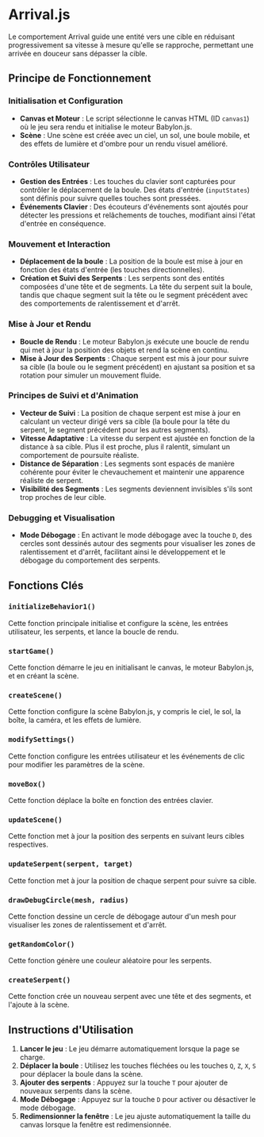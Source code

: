 # Arrival.js

Le comportement Arrival guide une entité vers une cible en réduisant progressivement sa vitesse à mesure qu'elle se rapproche, permettant une arrivée en douceur sans dépasser la cible.

## Principe de Fonctionnement

### Initialisation et Configuration
- **Canvas et Moteur** : Le script sélectionne le canvas HTML (ID `canvas1`) où le jeu sera rendu et initialise le moteur Babylon.js.
- **Scène** : Une scène est créée avec un ciel, un sol, une boule mobile, et des effets de lumière et d'ombre pour un rendu visuel amélioré.

### Contrôles Utilisateur
- **Gestion des Entrées** : Les touches du clavier sont capturées pour contrôler le déplacement de la boule. Des états d'entrée (`inputStates`) sont définis pour suivre quelles touches sont pressées.
- **Événements Clavier** : Des écouteurs d'événements sont ajoutés pour détecter les pressions et relâchements de touches, modifiant ainsi l'état d'entrée en conséquence.

### Mouvement et Interaction
- **Déplacement de la boule** : La position de la boule est mise à jour en fonction des états d'entrée (les touches directionnelles).
- **Création et Suivi des Serpents** : Les serpents sont des entités composées d'une tête et de segments. La tête du serpent suit la boule, tandis que chaque segment suit la tête ou le segment précédent avec des comportements de ralentissement et d'arrêt.

### Mise à Jour et Rendu
- **Boucle de Rendu** : Le moteur Babylon.js exécute une boucle de rendu qui met à jour la position des objets et rend la scène en continu.
- **Mise à Jour des Serpents** : Chaque serpent est mis à jour pour suivre sa cible (la boule ou le segment précédent) en ajustant sa position et sa rotation pour simuler un mouvement fluide.

### Principes de Suivi et d'Animation
- **Vecteur de Suivi** : La position de chaque serpent est mise à jour en calculant un vecteur dirigé vers sa cible (la boule pour la tête du serpent, le segment précédent pour les autres segments).
- **Vitesse Adaptative** : La vitesse du serpent est ajustée en fonction de la distance à sa cible. Plus il est proche, plus il ralentit, simulant un comportement de poursuite réaliste.
- **Distance de Séparation** : Les segments sont espacés de manière cohérente pour éviter le chevauchement et maintenir une apparence réaliste de serpent.
- **Visibilité des Segments** : Les segments deviennent invisibles s'ils sont trop proches de leur cible.
### Debugging et Visualisation
- **Mode Débogage** : En activant le mode débogage avec la touche `D`, des cercles sont dessinés autour des segments pour visualiser les zones de ralentissement et d'arrêt, facilitant ainsi le développement et le débogage du comportement des serpents.


## Fonctions Clés

### `initializeBehavior1()`
Cette fonction principale initialise et configure la scène, les entrées utilisateur, les serpents, et lance la boucle de rendu.

### `startGame()`
Cette fonction démarre le jeu en initialisant le canvas, le moteur Babylon.js, et en créant la scène.

### `createScene()`
Cette fonction configure la scène Babylon.js, y compris le ciel, le sol, la boîte, la caméra, et les effets de lumière.

### `modifySettings()`
Cette fonction configure les entrées utilisateur et les événements de clic pour modifier les paramètres de la scène.

### `moveBox()`
Cette fonction déplace la boîte en fonction des entrées clavier.

### `updateScene()`
Cette fonction met à jour la position des serpents en suivant leurs cibles respectives.

### `updateSerpent(serpent, target)`
Cette fonction met à jour la position de chaque serpent pour suivre sa cible.

### `drawDebugCircle(mesh, radius)`
Cette fonction dessine un cercle de débogage autour d'un mesh pour visualiser les zones de ralentissement et d'arrêt.

### `getRandomColor()`
Cette fonction génère une couleur aléatoire pour les serpents.

### `createSerpent()`
Cette fonction crée un nouveau serpent avec une tête et des segments, et l'ajoute à la scène.


## Instructions d'Utilisation
1. **Lancer le jeu** : Le jeu démarre automatiquement lorsque la page se charge.
2. **Déplacer la boule** : Utilisez les touches fléchées ou les touches `Q`, `Z`, `X`, `S` pour déplacer la boule dans la scène.
3. **Ajouter des serpents** : Appuyez sur la touche `T` pour ajouter de nouveaux serpents dans la scène.
4. **Mode Débogage** : Appuyez sur la touche `D` pour activer ou désactiver le mode débogage.
5. **Redimensionner la fenêtre** : Le jeu ajuste automatiquement la taille du canvas lorsque la fenêtre est redimensionnée.
